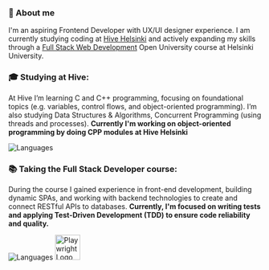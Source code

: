 ### 👋 About me
I'm an aspiring Frontend Developer with UX/UI designer experience. I am currently studying coding at [Hive Helsinki](https://www.hive.fi/en/about-hive/) and actively expanding my skills through a [Full Stack Web Development](https://fullstackopen.com/) Open University course at Helsinki University.


### 🎓 Studying at **Hive**:
At Hive I’m learning C and C++ programming, focusing on foundational topics (e.g. variables, control flows, and object-oriented programming). I’m also studying Data Structures & Algorithms, Concurrent Programming (using threads and processes). **Currently I'm working on object-oriented programming by doing CPP modules at Hive Helsinki**

![Languages](https://skillicons.dev/icons?i=c,cpp)

### 📚 Taking the **Full Stack Developer** course:
During the course I gained experience in front-end development, building dynamic SPAs, and working with backend technologies to create and connect RESTful APIs to databases. **Currently, I'm focused on writing tests and applying Test-Driven Development (TDD) to ensure code reliability and quality.**

![Languages](https://skillicons.dev/icons?i=html,css,javascript,typescript,react,nodejs,mongodb,postman,jest) <img src="https://playwright.dev/img/playwright-logo.svg" width="50" alt="Playwright Logo">


